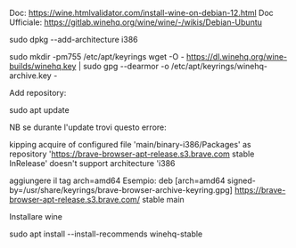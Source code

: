 Doc:
https://wine.htmlvalidator.com/install-wine-on-debian-12.html
Doc Ufficiale:
https://gitlab.winehq.org/wine/wine/-/wikis/Debian-Ubuntu


sudo dpkg --add-architecture i386

sudo mkdir -pm755 /etc/apt/keyrings
wget -O - https://dl.winehq.org/wine-builds/winehq.key | sudo gpg --dearmor -o /etc/apt/keyrings/winehq-archive.key -


Add repository:


sudo apt update

NB
se durante l'update trovi questo errore:

kipping acquire of configured file 'main/binary-i386/Packages' as repository 'https://brave-browser-apt-release.s3.brave.com stable InRelease' doesn't support architecture 'i386

aggiungere il tag arch=amd64
Esempio:
deb [arch=amd64 signed-by=/usr/share/keyrings/brave-browser-archive-keyring.gpg] https://brave-browser-apt-release.s3.brave.com/ stable main

Installare wine

sudo apt install --install-recommends winehq-stable



